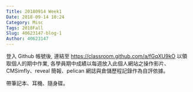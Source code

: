 ```yaml
---
Title: 20180914 Week1
Date: 2018-09-14 10:24
Category: Misc
Tags: 2018Fall
Slug: 40623147-blog-1
Author: 40623147
---
```



<!-- PELICAN_END_SUMMARY -->

登入 Github 帳號後, 連結至 https://classroom.github.com/a/fGqXU9kO 以領取個人的期中作業, 各學員期中成績以每週放入此個人網站之操作影片、CMSimfly、reveal 簡報、pelican 網誌與倉儲歷程記錄作為自評依據。

帶筆記本、耳機、隨身碟。